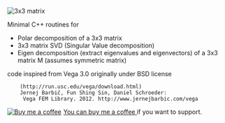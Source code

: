 <img src="http://rodolphe-vaillant.fr/images/2019-05/3x3_matrix_banner.jpg" alt="3x3 matrix">

Minimal C++ routines for 

- Polar decomposition of a 3x3 matrix
- 3x3 matrix SVD (Singular Value decomposition) 
- Eigen decomposition (extract eigenvalues and eigenvectors) of a 3x3 matrix M (assumes symmetric matrix)

code inspired from Vega 3.0 originally under BSD license

```
    (http://run.usc.edu/vega/download.html)
    Jernej Barbič, Fun Shing Sin, Daniel Schroeder: 
     Vega FEM Library. 2012. http://www.jernejbarbic.com/vega
```

<link href="https://fonts.googleapis.com/css?family=Cookie" rel="stylesheet"><a class="bmc-button" target="_blank" href="https://www.buymeacoffee.com/jBnA3c2Fw"><img src="https://www.buymeacoffee.com/assets/img/BMC-btn-logo.svg" alt="Buy me a coffee"><span style="margin-left:5px">You can buy me a coffee </span></a> if you want to support.